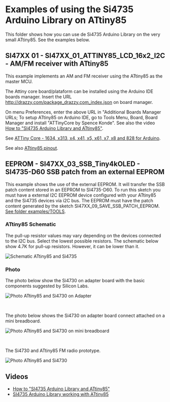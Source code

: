 # Examples of using the Si4735 Arduino Library on ATtiny85

This folder shows how you can use de Si4735 Arduino Library on the very small ATtiny85.
See the examples below. 


## SI47XX 01 - SI47XX_01_ATTINY85_LCD_16x2_I2C - AM/FM receiver with ATtiny85  

This example implements an AM and FM receiver using the ATtiny85 as the master MCU.

The Attiny core board/plataform can be installed using the Arduino IDE boards manager. Insert the URL http://drazzy.com/package_drazzy.com_index.json on board manager.

On menu Preferences, enter the above URL in "Additional Boards Manager URLs;
To setup ATtiny85 on Arduino IDE, go to Tools Menu, Board, Board Manager and install "ATTinyCore by Spence Konde". See also the video [How to "SI4735 Arduino Library and ATtiny85"](https://youtu.be/zb9TZtYVu-s).

See [ATTiny Core - 1634, x313, x4, x41, x5, x61, x7, x8 and 828 for Arduino](https://github.com/SpenceKonde/ATTinyCore).

See also [ATtiny85 pinout](https://ww1.microchip.com/downloads/en/DeviceDoc/Atmel-2586-AVR-8-bit-Microcontroller-ATtiny25-ATtiny45-ATtiny85_Datasheet.pdf).


## EEPROM - SI47XX_03_SSB_Tiny4kOLED - SI4735-D60 SSB patch from an external EEPROM 

This example shows the use of the external EEPROM. 
It will transfer the SSB patch content stored in an EEPROM to SI4735-D60.
To run this sketch you must have a external I2C EEPROM device configured with your ATtiny85 and the Si4735 devices via i2C bus. The EEPROM must have the patch content generated by the sketch  SI47XX_09_SAVE_SSB_PATCH_EEPROM. [See folder examples/TOOLS](https://github.com/pu2clr/SI4735/tree/master/examples/TOOLS/SI47XX_09_SAVE_SSB_PATCH_EEPROM).


### ATtiny85 Schematic

The pull-up resistor values may vary depending on the devices connected to the I2C bus. Select the lowest possible resistors. The schematic below show 4.7K for pull-up resistors. However, it can be lower than it.

![Schematic ATtiny85 and Si4735](https://github.com/pu2clr/SI4735/blob/master/extras/images/attiny85_schematic.png)

### Photo

The photo below show the Si4730 on adapter board with the basic components suggested by Silicon Labs.

![Photo ATtiny85 and Si4730 on Adapter](https://github.com/pu2clr/SI4735/blob/master/extras/images/SI4730_on_adapterA.png)

<BR> 

The photo below shows the Si4730 on adapter board connect attached on a mini breadboard.

![Photo ATtiny85 and Si4730 on mini breadboard](https://github.com/pu2clr/SI4735/blob/master/extras/images/SI4730_on_BreadboardA.png)

<BR>

The Si4730 and ATtiny85 FM radio prototype. 

![Photo ATtiny85 and Si4730](https://github.com/pu2clr/SI4735/blob/master/extras/images/SI4730_attiny85A.png)





## Videos

* [How to "SI4735 Arduino Library and ATtiny85"](https://youtu.be/zb9TZtYVu-s)
* [SI4735 Arduino Library working with ATtiny85](https://youtu.be/U9Xpqh3K4e0)

